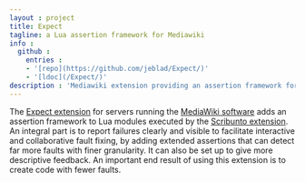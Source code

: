 ```yaml
---
layout : project
title: Expect
tagline: a Lua assertion framework for Mediawiki
info :
  github :
    entries :
    - '[repo](https://github.com/jeblad/Expect/)'
    - '[ldoc](/Expect/)'
description : 'Mediawiki extension providing an assertion framework for the Lua programming language.'
---
```


The [Expect extension](https://mediawiki.org/wiki/Extension:Expect) for servers running the [MediaWiki software](https://en.wikipedia.org/wiki/MediaWiki) adds an assertion framework to Lua modules executed by the [Scribunto extension](https://mediawiki.org/wiki/Extension:Scribunto). An integral part is to report failures clearly and visible to facilitate interactive and collaborative fault fixing, by adding extended assertions that can detect far more faults with finer granularity. It can also be set up to give more descriptive feedback. An important end result of using this extension is to create code with fewer faults.